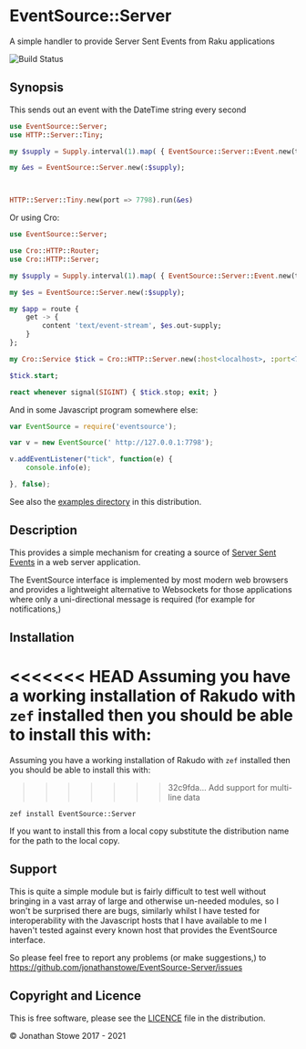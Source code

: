 # EventSource::Server

A simple handler to provide Server Sent Events from Raku applications

![Build Status](https://github.com/jonathanstowe/EventSource-Server/workflows/CI/badge.svg)

## Synopsis

This sends out an event with the DateTime string every second

```raku
use EventSource::Server;
use HTTP::Server::Tiny;

my $supply = Supply.interval(1).map( { EventSource::Server::Event.new(type => 'tick', data => DateTime.now.Str) } );

my &es = EventSource::Server.new(:$supply);



HTTP::Server::Tiny.new(port => 7798).run(&es)
```

Or using Cro:

```raku
use EventSource::Server;

use Cro::HTTP::Router;
use Cro::HTTP::Server;

my $supply = Supply.interval(1).map( { EventSource::Server::Event.new(type => 'tick', data => DateTime.now.Str) } );

my $es = EventSource::Server.new(:$supply);

my $app = route {
    get -> {
        content 'text/event-stream', $es.out-supply;
    }
};

my Cro::Service $tick = Cro::HTTP::Server.new(:host<localhost>, :port<7798>, application => $app);

$tick.start;

react whenever signal(SIGINT) { $tick.stop; exit; }
```

And in some Javascript program somewhere else:

```javascript
var EventSource = require('eventsource');

var v = new EventSource(' http://127.0.0.1:7798');

v.addEventListener("tick", function(e) {
    console.info(e);

}, false);
```

See also the [examples directory](examples) in this distribution.

## Description

This provides a simple mechanism for creating a source of [Server Sent Events](https://www.w3.org/TR/eventsource/) in a
web server application.

The EventSource interface is implemented by  most modern web browsers and
provides a lightweight alternative to Websockets for those applications
where only a uni-directional message is required (for example for
notifications,)

## Installation

<<<<<<< HEAD
Assuming you have a working installation of Rakudo with ```zef```
installed then you should be able to install this with:
=======
Assuming you have a working installation of Rakudo with `zef` installed then you should be able to install this with:
>>>>>>> 32c9fda... Add support for multi-line data

    zef install EventSource::Server

If you want to install this from a local copy substitute the distribution
name for the path to the local copy.

## Support

This is quite a simple module but is fairly difficult to test well without
bringing in a vast array of large and otherwise un-needed modules, so
I won't be surprised there are bugs, similarly whilst I have tested for
interoperability with the Javascript hosts that I have available to me
I haven't tested against every known host that provides the EventSource
interface.

So please feel free to report any problems (or make suggestions,) to
https://github.com/jonathanstowe/EventSource-Server/issues

## Copyright and Licence

This is free software, please see the [LICENCE](LICENCE) file in the
distribution.

© Jonathan Stowe 2017 - 2021
